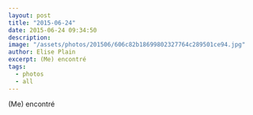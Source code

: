 ```yaml
---
layout: post
title: "2015-06-24"
date: 2015-06-24 09:34:50
description: 
image: "/assets/photos/201506/606c82b18699802327764c289501ce94.jpg"
author: Elise Plain
excerpt: (Me) encontré
tags: 
  - photos
  - all
---
```


(Me) encontré
<p></p>
